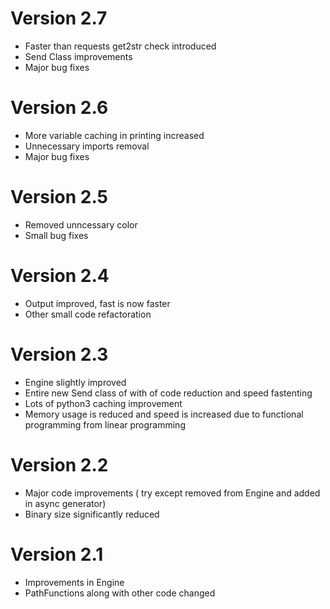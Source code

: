# Version 2.7
* Faster than requests get2str check introduced
* Send Class improvements
* Major bug fixes

# Version 2.6
* More variable caching in printing increased
* Unnecessary imports removal
* Major bug fixes

# Version 2.5
* Removed unncessary color
* Small bug fixes

# Version 2.4
* Output improved, fast is now faster
* Other small code refactoration

# Version 2.3
* Engine slightly improved
* Entire new Send class of with of code reduction and speed fastenting
* Lots of python3 caching improvement
* Memory usage is reduced and speed is increased due to functional programming from linear programming

# Version 2.2
* Major code improvements ( try except removed from Engine and added in async generator)
* Binary size significantly reduced

# Version 2.1
* Improvements in Engine
* PathFunctions along with other code changed
